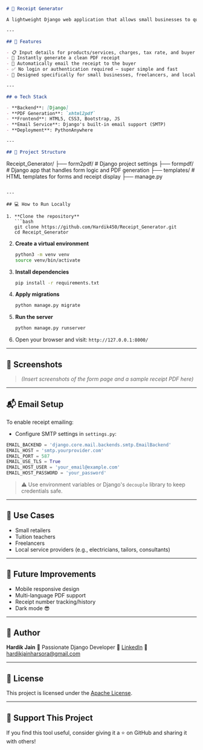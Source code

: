 
```markdown
# 🧾 Receipt Generator

A lightweight Django web application that allows small businesses to quickly generate and email professional receipts without requiring user authentication. Just fill out a simple form with service/product details and buyer info — and you're done!

---

## 🚀 Features

- 📋 Input details for products/services, charges, tax rate, and buyer information
- 📄 Instantly generate a clean PDF receipt
- 📧 Automatically email the receipt to the buyer
- ✅ No login or authentication required — super simple and fast
- 🎯 Designed specifically for small businesses, freelancers, and local vendors

---

## ⚙️ Tech Stack

- **Backend**: [Django]
- **PDF Generation**: `xhtml2pdf`
- **Frontend**: HTML5, CSS3, Bootstrap, JS
- **Email Service**: Django's built-in email support (SMTP)
- **Deployment**: PythonAnywhere

---

## 📂 Project Structure

```

Receipt\_Generator/
├── form2pdf/        # Django project settings
├── formpdf/        # Django app that handles form logic and PDF generation
├── templates/       # HTML templates for forms and receipt display
├── manage.py

````

---

## 💻 How to Run Locally

1. **Clone the repository**
   ```bash
   git clone https://github.com/Hardik450/Receipt_Generator.git
   cd Receipt_Generator
````

2. **Create a virtual environment**

   ```bash
   python3 -m venv venv
   source venv/bin/activate
   ```

3. **Install dependencies**

   ```bash
   pip install -r requirements.txt
   ```

4. **Apply migrations**

   ```bash
   python manage.py migrate
   ```

5. **Run the server**

   ```bash
   python manage.py runserver
   ```

6. Open your browser and visit:
   `http://127.0.0.1:8000/`

---

## 📸 Screenshots

> *(Insert screenshots of the form page and a sample receipt PDF here)*

---

## 📬 Email Setup

To enable receipt emailing:

* Configure SMTP settings in `settings.py`:

```python
EMAIL_BACKEND = 'django.core.mail.backends.smtp.EmailBackend'
EMAIL_HOST = 'smtp.yourprovider.com'
EMAIL_PORT = 587
EMAIL_USE_TLS = True
EMAIL_HOST_USER = 'your_email@example.com'
EMAIL_HOST_PASSWORD = 'your_password'
```

> ⚠️ Use environment variables or Django's `decouple` library to keep credentials safe.

---

## 📌 Use Cases

* Small retailers
* Tuition teachers
* Freelancers
* Local service providers (e.g., electricians, tailors, consultants)

---

## 🚧 Future Improvements

* Mobile responsive design
* Multi-language PDF support
* Receipt number tracking/history
* Dark mode 😎

---

## 👤 Author

**Hardik Jain**
🧠 Passionate Django Developer
🔗 [LinkedIn](https://www.linkedin.com/in/hardik-jain-harsora-08b75a1b8)
📧 [hardikjainharsora@gmail.com](mailto:hardikjainharsora@gmail.com)

---

## 📄 License

This project is licensed under the [Apache License](LICENSE).

---

## 🌟 Support This Project

If you find this tool useful, consider giving it a ⭐️ on GitHub and sharing it with others!
